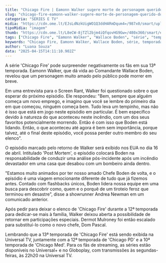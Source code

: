 ```yaml
---
title: "Chicago Fire | Eamonn Walker sugere morte de personagem querido dos fãs"
slug: "chicago-fire-eamonn-walker-sugere-morte-de-personagem-querido-dos-fs"
categoria: "SÉRIES E TV"
midia: "https://cdn.ome.lt/EJsLdNzkUigWO1Q3ddHARmDqum4=/987x0/smart/uploads/conteudo/fotos/OMELETE_CAPA_-_2025-04-15T105338.582.png"
tipoMidia: "imagem"
thumb: "https://cdn.ome.lt/L8eCW-8jTZl2bjm4iQfqovHG9Gw=/480x360/smart/extras/conteudos/omelete_THUMB_-_2025-04-15T105317.862.png"
tags: ["Chicago Fire", "Eamonn Walker", "Wallace Boden", "série", "temporada 13", "personagem", "morte", "Universal TV"]
keywords: "Chicago Fire, Eamonn Walker, Wallace Boden, série, temporada 13, personagem, morte, Universal TV"
author: "Luana Souza"
data: "2025-04-15T14:11:10.902Z"
---
```


A série 'Chicago Fire' pode surpreender negativamente os fãs em sua 13ª temporada. Eamonn Walker, que dá vida ao Comandante Wallace Boden, revelou que um personagem muito amado pelo público pode morrer em breve.

Em uma entrevista para o Screen Rant, Walker foi questionado sobre o que esperar do próximo episódio. Ele respondeu: "Bem, sempre que alguém começa um novo emprego, e imagino que você se lembre do primeiro dia em que começou, ninguém começa bem. Tudo leva um tempinho, mas não é isso que está em jogo neste episódio em particular. É bem específico devido à natureza do que aconteceu neste incêndio, com um dos seus favoritos potencialmente morrendo. Então é com isso que Boden está lidando. Então, o que aconteceu até agora é bem sem importância, porque talvez, até o final deste episódio, você possa perder outro membro do seu elenco".

O episódio marcado pelo retorno de Walker será exibido nos EUA no dia 16 de abril. Intitulado 'Post Mortem', o episódio colocará Boden na responsabilidade de conduzir uma análise pós-incidente após um incêndio devastador em uma casa que desabou com um bombeiro ainda dentro.

"Estamos muito animados por ter nosso amado Chefe Boden de volta, e o episódio é uma viagem emocionante diferente de tudo que já fizemos antes. Contado com flashbacks únicos, Boden lidera nossa equipe em uma busca para descobrir como, quem e o porquê de um tiroteio feroz que terminou em desastre", disse a showrunner Andrea Newman em um comunicado anterior.

Após pedir para deixar o elenco de 'Chicago Fire' durante a 12ª temporada para dedicar-se mais à família, Walker deixou aberta a possibilidade de retornar em participações especiais. Dermot Mulroney foi então escalado para substituí-lo como o novo chefe, Dom Pascal.

Lembrando que a 13ª temporada de 'Chicago Fire' está sendo exibida na Universal TV, juntamente com a 12ª temporada de 'Chicago PD' e a 10ª temporada de 'Chicago Med'. Para os fãs de streaming, as séries estão disponíveis no Universal+ e no Globoplay, com transmissões às segundas-feiras, às 22h20 na Universal TV.